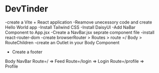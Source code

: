 # DevTinder

-create a Vite + React application
-Reamove unecessory code and create Hello World app
-Install Tailwind CSS
-Install DaisyUI
-Add NaBar Component to App.jsx
-Create a NavBar.jsx seprate component file
-install react-router-dom
-create browserRouter > Routes > route =/ Body > RouteChildren
-create an Outlet in your Body Component
- Create a footer


Body
    NavBar
    Route=/ => Feed
    Route=/login => Login
    Route=/profile => Profile
